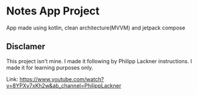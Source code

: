 # Notes App Project
App made using kotlin, clean architecture(MVVM) and jetpack compose

## Disclamer
This project isn't mine. I made it following by Philipp Lackner instructions.
I made it for learning purposes only.


Link: https://www.youtube.com/watch?v=8YPXv7xKh2w&ab_channel=PhilippLackner 

